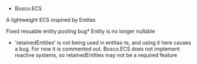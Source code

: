 * Bosco.ECS


A lightweight ECS inspired by Entitas

Fixed resuable entity pooling bug*
Entity is no longer nullable


* 'retainedEntities' is not being used in entitas-ts, and using it here causes a bug.
For now it is commented out. Bosco.ECS does not implement reactive systems, so retainedEntities 
may not be a required feature